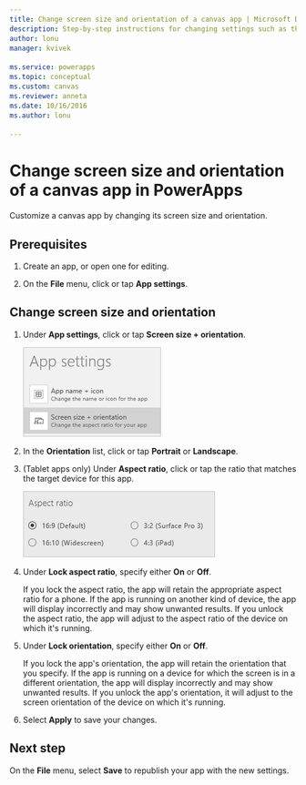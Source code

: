 ```yaml
---
title: Change screen size and orientation of a canvas app | Microsoft Docs
description: Step-by-step instructions for changing settings such as the screen size and the orientation of a canvas app in PowerApps
author: lonu
manager: kvivek

ms.service: powerapps
ms.topic: conceptual
ms.custom: canvas
ms.reviewer: anneta
ms.date: 10/16/2016
ms.author: lonu

---
```

# Change screen size and orientation of a canvas app in PowerApps
Customize a canvas app by changing its screen size and orientation.

## Prerequisites
1. Create an app, or open one for editing.

2. On the **File** menu, click or tap **App settings**.

## Change screen size and orientation
1. Under **App settings**, click or tap **Screen size + orientation**.

    ![Option to change the screen size and orientation of an app](./media/set-aspect-ratio-portrait-landscape/size-orientation.png)

2. In the **Orientation** list, click or tap **Portrait** or **Landscape**.

3. (Tablet apps only) Under **Aspect ratio**, click or tap the ratio that matches the target device for this app.

    ![Change the aspect ratio of a tablet app](./media/set-aspect-ratio-portrait-landscape/aspect-tablet.png)

4. Under **Lock aspect ratio**, specify either **On** or **Off**.

    If you lock the aspect ratio, the app will retain the appropriate aspect ratio for a phone. If the app is running on another kind of device, the app will display incorrectly and may show unwanted results. If you unlock the aspect ratio, the app will adjust to the aspect ratio of the device on which it's running.

5. Under **Lock orientation**, specify either **On** or **Off**.

    If you lock the app's orientation, the app will retain the orientation that you specify. If the app is running on a device for which the screen is in a different orientation, the app will display incorrectly and may show unwanted results. If you unlock the app's orientation, it will adjust to the screen orientation of the device on which it's running.

6. Select **Apply** to save your changes.

## Next step
On the **File** menu, select **Save** to republish your app with the new settings.
